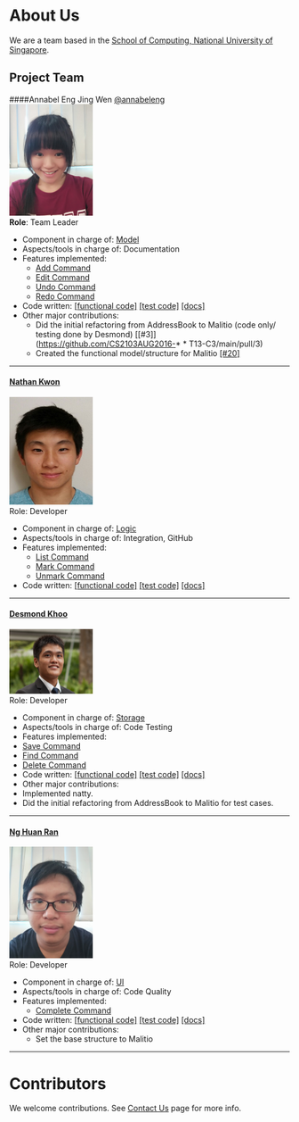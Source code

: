 # About Us

We are a team based in the [School of Computing, National University of Singapore](http://www.comp.nus.edu.sg).

## Project Team

####Annabel Eng Jing Wen [@annabeleng](http://github.com/annabeleng)  <br>
<img src="images/AnnabelEng.jpg" width="150"><br>
**Role**: Team Leader <br>
* Component in charge of: [Model](https://github.com/CS2103AUG2016-T13-C3/main/blob/master/docs/DeveloperGuide.md#model-component) <br>
* Aspects/tools in charge of: Documentation <br>
* Features implemented: <br>
   * [Add Command](https://github.com/CS2103AUG2016-T13-C3/main/blob/master/docs/UserGuide.md#adding-a-task-add) <br>
   * [Edit Command](https://github.com/CS2103AUG2016-T13-C3/main/blob/master/docs/UserGuide.md#edit-a-task--edit) <br>
   * [Undo Command](https://github.com/CS2103AUG2016-T13-C3/main/blob/master/docs/UserGuide.md#undo-the-most-recent-action-undo) <br>
   * [Redo Command](https://github.com/CS2103AUG2016-T13-C3/main/blob/master/docs/UserGuide.md#redo-the-most-recent-action-redo) <br>
* Code written: [[functional code]](https://github.com/CS2103AUG2016-T13-C3/main/blob/master/collated/main/A0129595N.md) [[test code]](https://github.com/CS2103AUG2016-T13-C3/main/blob/master/collated/test/A0129595N.md) [[docs]](https://github.com/CS2103AUG2016-T13-C3/main/blob/master/collated/docs/A0129595N.md) <br>
* Other major contributions: <br>
   * Did the initial refactoring from AddressBook to Malitio (code only/ testing done by Desmond) [[#3]](https://github.com/CS2103AUG2016-* * T13-C3/main/pull/3) <br>
   * Created the functional model/structure for Malitio [[#20]](https://github.com/CS2103AUG2016-T13-C3/main/pull/20)

-----

#### [Nathan Kwon](https://github.com/kwonn)
<img src="images/NathanKwon.jpg" width="150"><br>
Role: Developer <br>  
* Component in charge of: [Logic](https://github.com/CS2103AUG2016-T13-C3/main/blob/master/docs/DeveloperGuide.md#logic-component) <br>
* Aspects/tools in charge of: Integration, GitHub <br>
* Features implemented: <br>
   * [List Command](https://github.com/CS2103AUG2016-T13-C3/main/blob/master/docs/UserGuide.md#listing-tasks-list) <br>
   * [Mark Command](https://github.com/CS2103AUG2016-T13-C3/main/blob/master/docs/UserGuide.md#marking-as-priority--mark) <br>
   * [Unmark Command](https://github.com/CS2103AUG2016-T13-C3/main/blob/master/docs/UserGuide.md#marking-as-priority--unmark) <br>
* Code written: [[functional code]](https://github.com/CS2103AUG2016-T13-C3/main/blob/master/collated/main/A0153006W.md) [[test code]](https://github.com/CS2103AUG2016-T13-C3/main/blob/master/collated/test/A0153006W.md) [[docs]](https://github.com/CS2103AUG2016-T13-C3/main/blob/master/collated/docs/A0153006W.md)

-----

#### [Desmond Khoo](http://github.com/DesmondKhoo) 
<img src="images/DesmondKhoo.jpg" width="150"><br>
Role: Developer <br>  
* Component in charge of: [Storage](https://github.com/CS2103AUG2016-T13-C3/main/blob/master/docs/DeveloperGuide.md#storage-component) <br>
* Aspects/tools in charge of: Code Testing <br>
* Features implemented: <br>
 * [Save Command](https://github.com/CS2103AUG2016-T13-C3/main/blob/master/docs/UserGuide.md#specifying-location-of-local-data-file-save) <br>
 * [Find Command](https://github.com/CS2103AUG2016-T13-C3/main/blob/master/docs/UserGuide.md#finding-all-deadlinesfloating-tasksevents-containing-any-keyword-in-their-names-and-tags-find) <br>
 * [Delete Command](https://github.com/CS2103AUG2016-T13-C3/main/blob/master/docs/UserGuide.md#deleting-a-task--delete) <br>
* Code written: [[functional code]](https://github.com/CS2103AUG2016-T13-C3/main/blob/master/collated/main/a0126633j.md) [[test code]](https://github.com/CS2103AUG2016-T13-C3/main/blob/master/collated/test/a0126633j.md) [[docs]](https://github.com/CS2103AUG2016-T13-C3/main/blob/master/collated/docs/a0126633j.md) <br>
* Other major contributions: <br>
 * Implemented natty.
 * Did the initial refactoring from AddressBook to Malitio for test cases.
 
-----

#### [Ng Huan Ran](https://github.com/shusiner)
<img src="images/NgHuanRan.jpg" width="150"><br>
Role: Developer <br>  
* Component in charge of: [UI](https://github.com/CS2103AUG2016-T13-C3/main/blob/master/docs/DeveloperGuide.md#ui-component) <br>
* Aspects/tools in charge of: Code Quality <br>
* Features implemented: <br>
   * [Complete Command](https://github.com/CS2103AUG2016-T13-C3/main/blob/master/docs/UserGuide.md#edit-a-task--complete) <br>
* Code written: [[functional code]](https://github.com/CS2103AUG2016-T13-C3/main/blob/master/collated/main/A0122460W.md) [[test code]](https://github.com/CS2103AUG2016-T13-C3/main/blob/master/collated/test/A0122460W.md) [[docs]](https://github.com/CS2103AUG2016-T13-C3/main/blob/master/collated/docs/A0122460W.md) <br>
* Other major contributions: <br>
  * Set the base structure to Malitio 

-----

# Contributors

We welcome contributions. See [Contact Us](ContactUs.md) page for more info.
